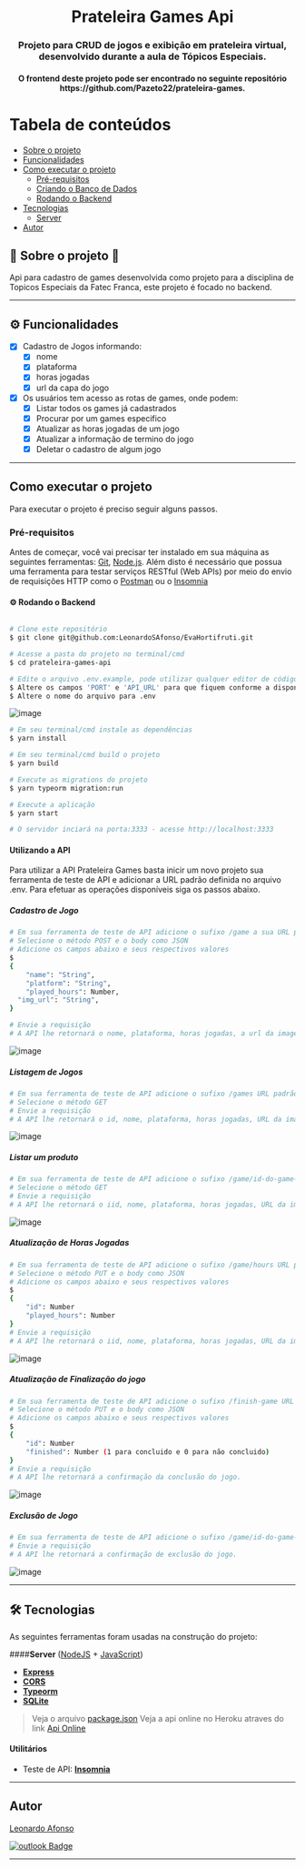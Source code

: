 
 

<h1 align="center">
     Prateleira Games Api
</h1>

<h3 align="center">
    Projeto para CRUD de jogos e exibição em prateleira virtual, desenvolvido durante a aula de Tópicos Especiais.
</h3>

<h4 align="center">
	O frontend deste projeto pode ser encontrado no seguinte repositório https://github.com/Pazeto22/prateleira-games.
</h4>

Tabela de conteúdos
=================
<!--ts-->
   * [Sobre o projeto](#-sobre-o-projeto-)
   * [Funcionalidades](#-funcionalidades)
   * [Como executar o projeto](#-como-executar-o-projeto)
     * [Pré-requisitos](#pré-requisitos)
     * [Criando o Banco de Dados](#user-content--criando-o-banco-de-dados)
     * [Rodando o Backend](#user-content--rodando-o-backend)
   * [Tecnologias](#-tecnologias)
     * [Server](#user-content-server--nodejs----typescript)
   * [Autor](#-autor)
<!--te-->


## 🔵 Sobre o projeto 🔵

Api para cadastro de games desenvolvida como projeto para a disciplina de Topicos Especiais da Fatec Franca, este projeto é focado no backend.

---

## ⚙️ Funcionalidades

- [x] Cadastro de Jogos informando:
  - [x] nome
  - [x] plataforma
  - [x] horas jogadas
  - [x] url da capa do jogo 
- [x] Os usuários tem acesso as rotas de games, onde podem:
  - [x] Listar todos os games já cadastrados
  - [x] Procurar por um games especifico
  - [x] Atualizar as horas jogadas de um jogo
  - [x] Atualizar a informação de termino do jogo
  - [x] Deletar o cadastro de algum jogo

---

## Como executar o projeto

Para executar o projeto é preciso seguir alguns passos.

### Pré-requisitos

Antes de começar, você vai precisar ter instalado em sua máquina as seguintes ferramentas:
[Git](https://git-scm.com), [Node.js](https://nodejs.org/en/).
Além disto é necessário que possua uma ferramenta para testar serviços RESTful (Web APIs) por meio do envio de requisições HTTP como o [Postman](https://www.postman.com/downloads/) ou o [Insomnia](https://insomnia.rest/download)


#### ⚙️ Rodando o Backend

```bash

# Clone este repositório
$ git clone git@github.com:LeonardoSAfonso/EvaHortifruti.git

# Acesse a pasta do projeto no terminal/cmd
$ cd prateleira-games-api

# Edite o arquivo .env.example, pode utilizar qualquer editor de código ou ainda utilizar o bloco de notas.
$ Altere os campos 'PORT' e 'API_URL' para que fiquem conforme a disponibilidade de suas portas.
$ Altere o nome do arquivo para .env
```
![image](https://user-images.githubusercontent.com/50267081/122147021-7b74c600-ce2e-11eb-8ac6-185e6950de76.png)
``` bash
# Em seu terminal/cmd instale as dependências
$ yarn install

# Em seu terminal/cmd build o projeto
$ yarn build

# Execute as migrations do projeto
$ yarn typeorm migration:run

# Execute a aplicação
$ yarn start

# O servidor inciará na porta:3333 - acesse http://localhost:3333
```

#### Utilizando a API

Para utilizar a API Prateleira Games basta inicir um novo projeto sua ferramenta de teste de API e adicionar a URL padrão definida no arquivo .env. 
Para efetuar as operações disponíveis siga os passos abaixo.

##### Cadastro de Jogo 

``` bash
# Em sua ferramenta de teste de API adicione o sufixo /game a sua URL padrão
# Selecione o método POST e o body como JSON
# Adicione os campos abaixo e seus respectivos valores
$ 
{
	"name": "String",
	"platform": "String",
	"played_hours": Number,
  "img_url": "String",
}

# Envie a requisição
# A API lhe retornará o nome, plataforma, horas jogadas, a url da imagem e id do jogo já registrado assim como as datas de criação e alteração deste cadastro.
```
![image](https://user-images.githubusercontent.com/50267081/122147409-38ffb900-ce2f-11eb-8b8c-b4cf25db54ff.png)

##### Listagem de Jogos

``` bash
# Em sua ferramenta de teste de API adicione o sufixo /games URL padrão
# Selecione o método GET
# Envie a requisição
# A API lhe retornará o id, nome, plataforma, horas jogadas, URL da imagen, data da criação e a data da ultima alteração dos jogos.
``` 

![image](https://user-images.githubusercontent.com/50267081/122147892-1de17900-ce30-11eb-8473-03e166eef383.png)

##### Listar um produto

``` bash
# Em sua ferramenta de teste de API adicione o sufixo /game/id-do-game-que-deseja-excluir URL padrão.
# Selecione o método GET
# Envie a requisição
# A API lhe retornará o iid, nome, plataforma, horas jogadas, URL da imagen, data da criação e a data da ultima alteração do jogo informado na url.
``` 
![image](https://user-images.githubusercontent.com/50267081/122148313-ac55fa80-ce30-11eb-9582-367931993064.png)

##### Atualização de Horas Jogadas

``` bash
# Em sua ferramenta de teste de API adicione o sufixo /game/hours URL padrão
# Selecione o método PUT e o body como JSON
# Adicione os campos abaixo e seus respectivos valores
$ 
{
	"id": Number
	"played_hours": Number
}
# Envie a requisição
# A API lhe retornará o iid, nome, plataforma, horas jogadas, URL da imagen, data da criação e a data da ultima alteração do jogo informado na url.
``` 
![image](https://user-images.githubusercontent.com/50267081/122148513-ffc84880-ce30-11eb-8c6b-3a4475545387.png)

##### Atualização de Finalização do jogo

``` bash
# Em sua ferramenta de teste de API adicione o sufixo /finish-game URL padrão
# Selecione o método PUT e o body como JSON
# Adicione os campos abaixo e seus respectivos valores
$ 
{
	"id": Number
	"finished": Number (1 para concluido e 0 para não concluido)
}
# Envie a requisição
# A API lhe retornará a confirmação da conclusão do jogo.
``` 
![image](https://user-images.githubusercontent.com/50267081/122148664-4322b700-ce31-11eb-9674-43775c1c1dea.png)

##### Exclusão de Jogo

``` bash
# Em sua ferramenta de teste de API adicione o sufixo /game/id-do-game-que-deseja-excluir a sua URL padrão.
# Envie a requisição
# A API lhe retornará a confirmação de exclusão do jogo.

```
![image](https://user-images.githubusercontent.com/50267081/122147626-a4e22180-ce2f-11eb-97d9-326ef8fe9481.png)

---

## 🛠 Tecnologias

As seguintes ferramentas foram usadas na construção do projeto:

####**Server**  ([NodeJS](https://nodejs.org/en/)  +  [JavaScript](https://www.javascript.com/))

-   **[Express](https://expressjs.com/)**
-   **[CORS](https://expressjs.com/en/resources/middleware/cors.html)**
-   **[Typeorm](https://typeorm.io/#/)**
-   **[SQLite](https://www.sqlite.org/index.html)**


> Veja o arquivo  [package.json](https://github.com/LeonardoSAfonso/prateleira-games-api/blob/main/package.json)
> Veja a api online no Heroku atraves do link [Api Online](https://prateleira-games.herokuapp.com/)

#### **Utilitários**

-   Teste de API:  **[Insomnia](https://insomnia.rest/)**

---

## Autor

[Leonardo Afonso](https://github.com/LeonardoSAfonso)
 
[![outlook Badge](https://img.shields.io/badge/-leonardo.s_afonso@hotmail.com-c14438?style=flat-square&logo=Gmail&logoColor=white&link=mailto:leonardo.s_afonso@hotmail.com)](mailto:leonardo.s_afonso@hotmail.com)

---
